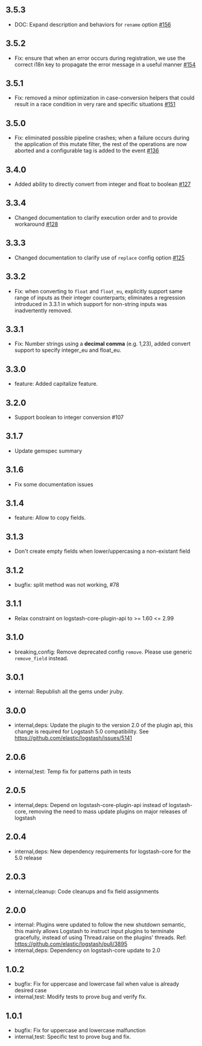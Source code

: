 ## 3.5.3
 - DOC: Expand description and behaviors for `rename` option [#156](https://github.com/logstash-plugins/logstash-filter-mutate/pull/156)

## 3.5.2
 - Fix: ensure that when an error occurs during registration, we use the correct i18n key to propagate the error message in a useful manner [#154](https://github.com/logstash-plugins/logstash-filter-mutate/pull/154)

## 3.5.1
 - Fix: removed a minor optimization in case-conversion helpers that could result in a race condition in very rare and specific situations [#151](https://github.com/logstash-plugins/logstash-filter-mutate/pull/151)

## 3.5.0
 - Fix: eliminated possible pipeline crashes; when a failure occurs during the application of this mutate filter, the rest of
the operations are now aborted and a configurable tag is added to the event [#136](https://github.com/logstash-plugins/logstash-filter-mutate/pull/136)

## 3.4.0
 - Added ability to directly convert from integer and float to boolean [#127](https://github.com/logstash-plugins/logstash-filter-mutate/pull/127)

## 3.3.4
 - Changed documentation to clarify execution order and to provide workaround 
 [#128](https://github.com/logstash-plugins/logstash-filter-mutate/pull/128)

## 3.3.3
 - Changed documentation to clarify use of `replace` config option [#125](https://github.com/logstash-plugins/logstash-filter-mutate/pull/125)

## 3.3.2
 - Fix: when converting to `float` and `float_eu`, explicitly support same range of inputs as their integer counterparts; eliminates a regression introduced in 3.3.1 in which support for non-string inputs was inadvertently removed.

## 3.3.1
 - Fix: Number strings using a **decimal comma** (e.g. 1,23), added convert support to specify integer_eu and float_eu.

## 3.3.0
 - feature: Added capitalize feature.

## 3.2.0
  - Support boolean to integer conversion #107

## 3.1.7
  - Update gemspec summary

## 3.1.6
  - Fix some documentation issues

## 3.1.4
 - feature: Allow to copy fields.

## 3.1.3
 - Don't create empty fields when lower/uppercasing a non-existant field

## 3.1.2
 - bugfix: split method was not working, #78

## 3.1.1
 - Relax constraint on logstash-core-plugin-api to >= 1.60 <= 2.99

## 3.1.0
 - breaking,config: Remove deprecated config `remove`. Please use generic `remove_field` instead.

## 3.0.1
 - internal: Republish all the gems under jruby.

## 3.0.0
 - internal,deps: Update the plugin to the version 2.0 of the plugin api, this change is required for Logstash 5.0 compatibility. See https://github.com/elastic/logstash/issues/5141

## 2.0.6
 - internal,test: Temp fix for patterns path in tests

## 2.0.5
 - internal,deps: Depend on logstash-core-plugin-api instead of logstash-core, removing the need to mass update plugins on major releases of logstash

## 2.0.4
 - internal,deps: New dependency requirements for logstash-core for the 5.0 release

## 2.0.3
 - internal,cleanup: Code cleanups and fix field assignments

## 2.0.0
 - internal: Plugins were updated to follow the new shutdown semantic, this mainly allows Logstash to instruct input plugins to terminate gracefully,
   instead of using Thread.raise on the plugins' threads. Ref: https://github.com/elastic/logstash/pull/3895
 - internal,deps: Dependency on logstash-core update to 2.0

## 1.0.2
 - bugfix: Fix for uppercase and lowercase fail when value is already desired case
 - internal,test: Modify tests to prove bug and verify fix.

## 1.0.1
 - bugfix: Fix for uppercase and lowercase malfunction
 - internal,test: Specific test to prove bug and fix.
